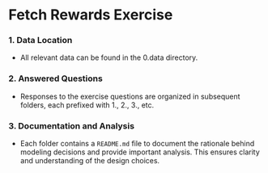 # Fetch Rewards Exercise

### 1. Data Location

- All relevant data can be found in the 0.data directory.

### 2. Answered Questions

- Responses to the exercise questions are organized in subsequent folders, each prefixed with 1., 2., 3., etc.

### 3. Documentation and Analysis

- Each folder contains a `README.md` file to document the rationale behind modeling decisions and provide important analysis. This ensures clarity and understanding of the design choices.
